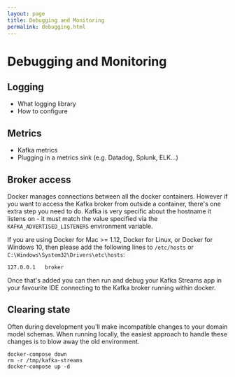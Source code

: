 ```yaml
---
layout: page
title: Debugging and Monitoring
permalink: debugging.html
---
```


# Debugging and Monitoring

## Logging

- What logging library
- How to configure

## Metrics

- Kafka metrics
- Plugging in a metrics sink (e.g. Datadog, Splunk, ELK...)

## Broker access

Docker manages connections between all the docker containers. However if you want to access the Kafka broker
from outside a container, there's one extra step you need to do. Kafka is very specific about the hostname
it listens on - it must match the value specified via the `KAFKA_ADVERTISED_LISTENERS` environment variable.

If you are using Docker for Mac >= 1.12, Docker for Linux, or Docker for Windows 10, then please add the following lines
to `/etc/hosts` or `C:\Windows\System32\Drivers\etc\hosts`:

```
127.0.0.1	broker
```

Once that's added you can then run and debug your Kafka Streams app in your favourite IDE connecting to the Kafka
broker running within docker.

## Clearing state

Often during development you'll make incompatible changes to your domain model schemas. When running locally, the easiest
approach to handle these changes is to blow away the old environment.

```
docker-compose down
rm -r /tmp/kafka-streams
docker-compose up -d
```

